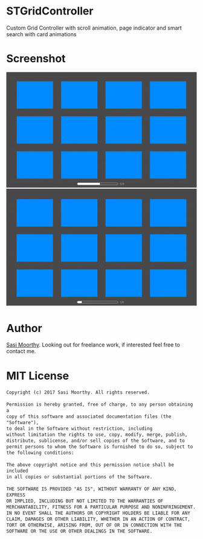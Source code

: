 # STGridController
Custom Grid Controller with scroll animation, page indicator and smart search with card animations

# Screenshot
![STGridController](https://github.com/Sa74/STGridController/blob/master/STGridController/STGridController/gridScroll.gif)
![STGridController](https://github.com/Sa74/STGridController/blob/master/STGridController/STGridController/insertAndDelete.gif)

# Author
[Sasi Moorthy](https://twitter.com/Sasi3726). Looking out for freelance work, if interested feel free to contact me.


# MIT License

	Copyright (c) 2017 Sasi Moorthy. All rights reserved.

	Permission is hereby granted, free of charge, to any person obtaining a
	copy of this software and associated documentation files (the "Software"),
	to deal in the Software without restriction, including
	without limitation the rights to use, copy, modify, merge, publish,
	distribute, sublicense, and/or sell copies of the Software, and to
	permit persons to whom the Software is furnished to do so, subject to
	the following conditions:

	The above copyright notice and this permission notice shall be included
	in all copies or substantial portions of the Software.

	THE SOFTWARE IS PROVIDED "AS IS", WITHOUT WARRANTY OF ANY KIND, EXPRESS
	OR IMPLIED, INCLUDING BUT NOT LIMITED TO THE WARRANTIES OF
	MERCHANTABILITY, FITNESS FOR A PARTICULAR PURPOSE AND NONINFRINGEMENT.
	IN NO EVENT SHALL THE AUTHORS OR COPYRIGHT HOLDERS BE LIABLE FOR ANY
	CLAIM, DAMAGES OR OTHER LIABILITY, WHETHER IN AN ACTION OF CONTRACT,
	TORT OR OTHERWISE, ARISING FROM, OUT OF OR IN CONNECTION WITH THE
	SOFTWARE OR THE USE OR OTHER DEALINGS IN THE SOFTWARE.
